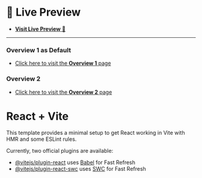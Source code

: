 # 🌟 Live Preview

- [**Visit Live Preview** 🚀](https://snow-ui-flax.vercel.app/)

---
### **Overview 1 as Default**
- [Click here to visit the **Overview 1** page](https://snow-ui-flax.vercel.app/)

###  **Overview 2**

- [Click here to visit the **Overview 2** page](https://snow-ui-flax.vercel.app/overview)



# React + Vite

This template provides a minimal setup to get React working in Vite with HMR and some ESLint rules.

Currently, two official plugins are available:

- [@vitejs/plugin-react](https://github.com/vitejs/vite-plugin-react/blob/main/packages/plugin-react/README.md) uses [Babel](https://babeljs.io/) for Fast Refresh
- [@vitejs/plugin-react-swc](https://github.com/vitejs/vite-plugin-react-swc) uses [SWC](https://swc.rs/) for Fast Refresh
